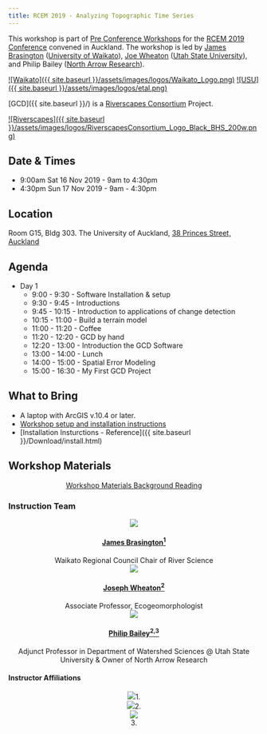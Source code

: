 ```yaml
---
title: RCEM 2019 - Analyzing Topographic Time Series
---
```

This workshop is part of [Pre Conference Workshops](https://www.rcem2019.co.nz/pre-conference-workshop) for the [RCEM 2019 Conference](https://www.rcem2019.co.nz/) convened in Auckland. The workshop is led by  [James Brasington](https://www.waikato.ac.nz/staff-profiles/people/jbrasing) ([University of Waikato](https://www.waikato.ac.nz)),  [Joe Wheaton](http://joewheaton.org) ([Utah State University](http://qcnr.usu.edu/wats/)), and Philip Bailey ([North Arrow Research](http://northwarrowresearch.com)).


[![Waikato]({{ site.baseurl }}/assets/images/logos/Waikato_Logo.png)](https://www.waikato.ac.nz)
[![USU]({{ site.baseurl }}/assets/images/logos/etal.png)](http://etal.joewheaton.org)

[GCD]({{ site.baseurl }}/) is a [Riverscapes Consortium](http://riverscapes.xyz) Project.

[![Riverscapes]({{ site.baseurl }}/assets/images/logos/RiverscapesConsortium_Logo_Black_BHS_200w.png)](http://riverscapes.xyz)

## Date & Times 

* 9:00am Sat 16 Nov 2019 - 9am to 4:30pm
* 4:30pm Sun 17 Nov 2019 - 9am - 4:30pm

## Location

Room G15, Bldg 303. The University of Auckland, [38 Princes Street, Auckland](https://www.google.com/maps/place/Department+of+Mathematics+The+University+of+Auckland/@-36.8514752,174.76422,15.82z/data=!4m5!3m4!1s0x6d0d47e37e2da323:0x3814e2ca50f16567!8m2!3d-36.8522366!4d174.768098)

## Agenda

* Day 1
    * 9:00 - 9:30 - Software Installation & setup
    * 9:30 - 9:45 - Introductions
    * 9:45 - 10:15 - Introduction to applications of change detection
    * 10:15 - 11:00 - Build a terrain model
    * 11:00 - 11:20 - Coffee
    * 11:20 - 12:20 - GCD by hand
    * 12:20 - 13:00 - Introduction the GCD Software
    * 13:00 - 14:00 - Lunch
    * 14:00 - 15:00 - Spatial Error Modeling
    * 15:00 - 16:30 - My First GCD Project

## What to Bring

* A laptop with ArcGIS v.10.4 or later.
* [Workshop setup and installation instructions](https://docs.google.com/presentation/d/e/2PACX-1vRlAbaBocPPUfE-aHqKvfsgar2EuV5N9MutZR4_e_40HOykvzRYxygaKLEmq-L3YRljX-KNfduMM_qH/pub?start=false&loop=false&delayms=3000)
* [Installation Insturctions - Reference]({{ site.baseurl }}/Download/install.html)

## Workshop Materials
<div align="center">
    <a class="button" href="{{ site.baseurl }}/Workshops/2019/Earth505/materials"><i class="fa fa-coffee"></i>  Workshop Materials </a> 
     <a class="button" href="{{ site.baseurl }}/Workshops/About/text-readings"><i class="fa fa-book" aria-hidden="true"></i> Background Reading </a>
​    

</div>

### Instruction Team

<div class="row small-up-2 medium-up-2 large-up-4" align="center">
  <div class="column column-block">
    <a href="https://www.waikato.ac.nz/staff-profiles/people/jbrasing"><img class="float-right" src="{{ site.baseurl }}/assets/images/people/Brasington_round.png"></a> 
    <h4><a href="https://www.waikato.ac.nz/staff-profiles/people/jbrasing">James Brasington<sup>1</sup></a></h4>
    Waikato Regional Council Chair of River Science
  </div>

  <div class="column column-block">
    <a href="https://www.researchgate.net/profile/Joseph_Wheaton"><img src="{{ site.baseurl }}/assets/images/people/Wheaton_round.png"></a>
    <h4><a href="https://www.researchgate.net/profile/Joseph_Wheaton">Joseph Wheaton<sup>2</sup></a></h4>
    Associate Professor, Ecogeomorphologist
  </div>

  <div class="column column-block">
    <a href="http://northarrowresearch.com/#people"><img class="float-left" src="{{ site.baseurl }}/assets/images/people/Phlip_round.png"></a> 
    <h4><a href="http://northarrowresearch.com/#people">Philip Bailey<sup>2,3</sup></a></h4>
   Adjunct Professor in Department of Watershed Sciences @ Utah State University & Owner of North Arrow Research
  </div>

</div>

#### Instructor Affiliations

<div class="row small-up-2 medium-up-2 large-up-3" align="center">
  <div class="column column-block">
    <a href="https://www.waikato.ac.nz"><img src="{{ site.baseurl }}/assets/images/logos/Waikato_Logo.png"></a>1. 
  </div>
  <div class="column column-block">
    <a href="https://qcnr.usu.edu/wats/index"><img src="{{ site.baseurl }}/assets/images/logos/etal.png"></a>2. 
  </div>
  <div class="column column-block">
	<a href="http://www.anabranchsolutions.com"><img src="{{ site.baseurl }}/assets/images/logos/NA_Logo_150pxTall.png"></a><br>3. 
  </div>
   

</div>
